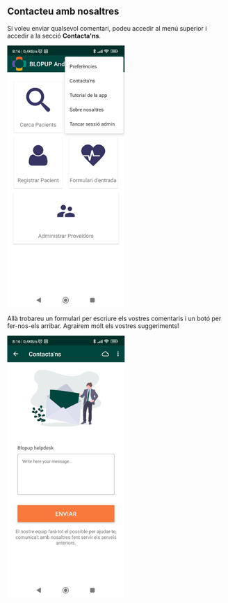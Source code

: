 ## Contacteu amb nosaltres

Si voleu enviar qualsevol comentari, podeu accedir al menú superior i accedir a la secció **Contacta'ns**.

<img src="../assets/ellipsis.jpg" width="270" height="600">

Allà trobareu un formulari per escriure els vostres comentaris i un botó per fer-nos-els arribar. Agrairem molt els vostres suggeriments!

<img src="../assets/contact-us.jpg" width="270" height="600">